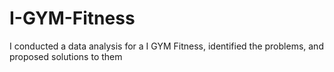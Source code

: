 # I-GYM-Fitness
I conducted a data analysis for a I GYM Fitness, identified the problems, and proposed solutions to them
